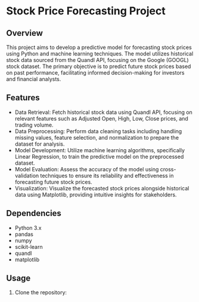 # Stock Price Forecasting Project

## Overview
This project aims to develop a predictive model for forecasting stock prices using Python and machine learning techniques. The model utilizes historical stock data sourced from the Quandl API, focusing on the Google (GOOGL) stock dataset. The primary objective is to predict future stock prices based on past performance, facilitating informed decision-making for investors and financial analysts.

## Features
- Data Retrieval: Fetch historical stock data using Quandl API, focusing on relevant features such as Adjusted Open, High, Low, Close prices, and trading volume.
- Data Preprocessing: Perform data cleaning tasks including handling missing values, feature selection, and normalization to prepare the dataset for analysis.
- Model Development: Utilize machine learning algorithms, specifically Linear Regression, to train the predictive model on the preprocessed dataset.
- Model Evaluation: Assess the accuracy of the model using cross-validation techniques to ensure its reliability and effectiveness in forecasting future stock prices.
- Visualization: Visualize the forecasted stock prices alongside historical data using Matplotlib, providing intuitive insights for stakeholders.

## Dependencies
- Python 3.x
- pandas
- numpy
- scikit-learn
- quandl
- matplotlib

## Usage
1. Clone the repository:
